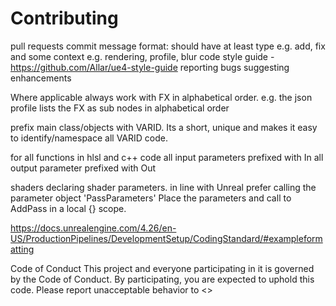 # Contributing


pull requests
commit message format: should have at least type e.g. add, fix and some context e.g. rendering, profile, blur
code style guide - https://github.com/Allar/ue4-style-guide
reporting bugs
suggesting enhancements

Where applicable always work with FX in alphabetical order. e.g. the json profile lists the FX as sub nodes in alphabetical order

prefix main class/objects with VARID. Its a short, unique and makes it easy to identify/namespace all VARID code. 

for all functions in hlsl and c++ code
all input parameters prefixed with In
all output parameter prefixed with Out

shaders
declaring shader parameters. in line with Unreal prefer calling the parameter object 'PassParameters'
Place the parameters and call to AddPass in a local {} scope. 


https://docs.unrealengine.com/4.26/en-US/ProductionPipelines/DevelopmentSetup/CodingStandard/#exampleformatting

Code of Conduct
This project and everyone participating in it is governed by the Code of Conduct. By participating, you are expected to uphold this code. Please report unacceptable behavior to <<CONTACT DETAILS>>